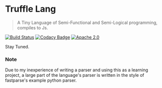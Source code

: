 Truffle Lang
==============================

> A Tiny Language of Semi-Functional and Semi-Logical programming, compiles to Js.

[![Build Status](https://travis-ci.org/BakaBBQ/talf-lang.svg)](https://travis-ci.org/BakaBBQ/talf-lang)
[![Codacy Badge](https://api.codacy.com/project/badge/grade/2d999a6b51304f95bd62f07e8c8c10a0)](https://www.codacy.com/app/baqiao_liu/talf-lang)
[![Apache 2.0](https://img.shields.io/badge/License-Apache%202.0-blue.svg)](http://www.apache.org/licenses/LICENSE-2.0.html)

Stay Tuned.

### Note
Due to my inexperience of writing a parser and using this as a learning project,
a large part of the language's parser is written in the style of fastparse's example
python parser.